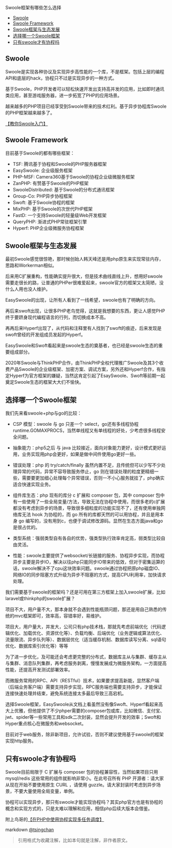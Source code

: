 Swoole框架有哪些怎么选择

<!-- TOC -->

- [Swoole](#swoole)
- [Swoole Framework](#swoole-framework)
- [Swoole框架与生态发展](#swoole框架与生态发展)
- [选择哪一个Swoole框架](#选择哪一个swoole框架)
- [只有swoole才有协程吗](#只有swoole才有协程吗)

<!-- /TOC -->

## Swoole

Swoole是实现各种协议及实现异步高性能的一个库，不是框架。包括上层的编程API和底层的hack，协程只不过是实现异步的一种方式。

基于Swoole，PHP开发者可以轻松快速开发出支持高并发的应用，比如即时通讯类应用，甚至游戏服务器，进一步拓宽了PHP的应用场景。

越来越多的PHP项目已经享受到Swoole带来的技术红利。基于异步协程库Swoole的PHP框架越来越多了。

[【教你Swoole入门】](.\教你Swoole入门.md)

## Swoole Framework

目前基于Swoole的都有哪些框架：

- TSF: 腾讯基于协程和Swoole的PHP服务器框架
- EasySwoole: 企业级服务框架
- PHP-MSF: Camera360基于Swoole的协程企业级微服务框架
- ZanPHP: 有赞基于Swoole的PHP框架
- SwooleDistributed: 基于Swoole的分布式通讯框架
- Group-Co: PHP异步协程框架
- Swoft: 基于Swoole协程的框架
- MixPHP: 基于Swoole的次世代PHP框架
- FastD: 一个支持Swoole的轻量级Web开发框架
- QueryPHP: 渐进式PHP常驻框架引擎
- Hyperf: PHP企业级微服务协程框架


## Swoole框架与生态发展

最初Swoole感觉很惊艳，那时候创始人韩天峰还是用php原生来实现常驻内存，思路和Workerman相似。

后来用C扩展重构，性能确实提升很大，但是技术曲线直线上升，想用好swoole需要走很长的路，让普通的PHPer很难爱起来，swoole官方的框架又太简陋，没什么人用也没人维护。

EasySwoole的出现，让所有人看到了一线希望，swoole也有了明确的方向。

再后来swoft出现，让很多PHP老鸟觉得，这就是我想要的东西，更让人感觉PHP终于要跻身现代编程语言的行列，而切换成本不高。

再再后来Hyperf出现了，从代码和注释里有人找到了swoft的痕迹，后来发现是swoft曾经的开发组成员发起的Hyperf。

EasySwoole和Swoft看起来是swoole生态的奠基者，也已经是swoole生态的重要组成部分。

2020年Swoole与ThinkPHP合作，由ThinkPHP全权代理推广Swoole及其3个收费产品Swoole的企业级框架、加密方案、调试方案，另外还和Hyperf合作，有指定Hyperf为官方框架的嫌疑，当然这肯定引起了EsaySwoole、Swoft等前期一起奠定Swoole生态的框架大大们不愉快。

## 选择哪一个Swoole框架

我们先来看swoole+php与go的比较：

- CSP 模型：swoole 与 go 只差一个 select，go还有多线程协程 runtime.GOMAXPROCS，当然单线程又有单线程的好处，少考虑很多线程安全问题。

- 抽象能力：php5之后 与 java 比较接近，面向对象能力更好，设计模式更好运用，业务实现用php会更好，如果是做中间件使用go更好一些。

- 错误处理：php 的 try/catch/finally 虽然内置不足，且传统但可以少写不少处理异常的代码，异常不容导致服务停止，go 则在错误处理的粒度更精细一些，需要要更加细心处理每个异常错误，否则一不小心服务就挂了，php确实适合快速实现业务。

- 组件库生态：php 现有的库分 c 扩展和 composer 包，其中 composer 包中有一些使用了一些全局变量/方法，导致无法在协程中使用，而很多老的c扩展都没有考虑到异步的场景，导致很多细粒度的功能实现不了，还有使用单独网络库无法 hook 为协程的，而 go 所有的库都天然的可以用协程，并且是用本身 go 编写的，没有用到c，也便于调试修改源码。显然在生态方面java和go是很占优的。

- 类型系统：强弱类型自有各自的优势，强类型执行效率肯定高，弱类型比较自由灵活。

- 性能：swoole主要提供了websocket/长链接的服务、协程异步实现，而协程异步主要是异步IO，解决以往php只能同步IO带来的低效，但对于密集运算的话，swoole解决不了cpu这块效率问题。swoole通过协程把原php磁盘IO、网络IO的同步阻塞方式升级为异步不阻塞的方式，提高CPU利用率，加快请求处理。

我们需要基于swoole的框架吗？还是可用在第三方框架上加入swoole扩展，比如laravel或thinkphp的swoole扩展？

项目不大，用户量不大，那本身就不会遇到性能瓶颈问题，那还是用自己熟悉的传统的mvc框架即可，效率高，容错率好，易维护。

项目大，用户量大，并发大，公司只有php技术栈，那就先考虑前端优化（代码逻辑优化、加载优化、资源优化等）、负载均衡、后端优化（业务逻辑或算法优化、流量限流、异步队列等）、数据层优化（适当缓存机制、数据库读写分离、sql语句优化、数据库索引优化等）等等


为了进一步优化，及可能还会考虑更完整的分布式，数据库主从与集群、缓存主从与集群、消息队列集群，再考虑服务剥离，慢慢发展成为微服务架构，一方面提高性能，还提高开发测试部署效率。


而微服务常用的RPC、API（RESTful）技术，如果要求提高新能，显然客户端（后端业务客户端）需要支持异步实现，RPC服务端也需要支持异步，才能保证连接快速处理并结束，避免系统连接太多最后导致三高宕机。

选择Swoole框架，EasySwoole从文档上看虽然没有像Swoft、Hyperf看起来高大上优雅，但他提供了不少phper需要的composer包或库，比如微信、支付宝、jwt、spider等一些常用工具和sdk二次封装，显然会提升开发的效率；Swoft和Hyper重点核心在微服务和websocket。

目前对于web服务，除非新项目，允许试验，否则不建议使用基于swoole的框架实现http服务。

## 只有swoole才有协程吗

Swoole目前局限于 C 扩展与 composer 包的协程兼容性，当然如果项目只用 mysql/redis 这些常用的组件就影响非常小。在此号召所有 PHP 开源者：请大家从现在开始不要使用原生 CURL ，请使用 guzzle。请大家封装时考虑到异步场景，不要大量使用全局变量，单例。


协程可以实现异步，那只有swoole才能实现协程吗？其实php官方也是有协程的概念和实现方式的，只是太难以理解和应用，相信php后续大版本会借鉴。


附上鸟哥的[【在PHP中使用协程实现多任务调度】](https://www.laruence.com/2015/05/28/3038.html)

markdown [@tsingchan](https://github.com/tsingchan) 

> 引用格式为收藏注解，比如本句就是注解，非作者原文。